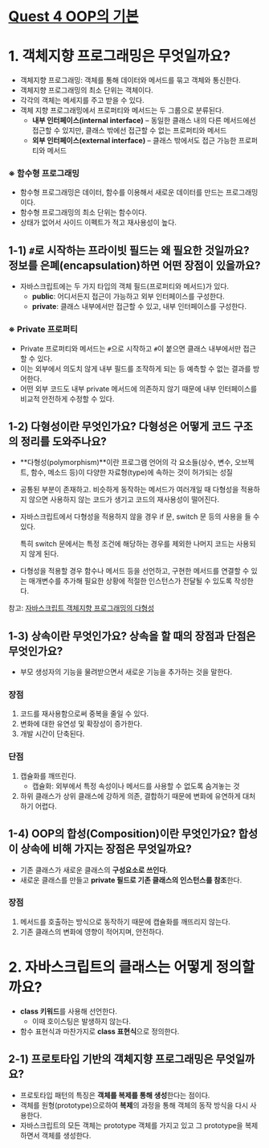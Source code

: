 # [Quest 4 OOP의 기본](https://github.com/Knowre-Dev/WebDevCurriculum/tree/master/Quest04)

# 1. 객체지향 프로그래밍은 무엇일까요?

- 객체지향 프로그래밍: 객체를 통해 데이터와 메서드를 묶고 객체와 통신한다.
- 객체지향 프로그래밍의 최소 단위는 객체이다.
- 각각의 객체는 메세지를 주고 받을 수 있다.
- 객체 지향 프로그래밍에서 프로퍼티와 메서드는 두 그룹으로 분류된다.
    - **내부 인터페이스(internal interface)** – 동일한 클래스 내의 다른 메서드에선 접근할 수 있지만, 클래스 밖에선 접근할 수 없는 프로퍼티와 메서드
    - **외부 인터페이스(external interface)** – 클래스 밖에서도 접근 가능한 프로퍼티와 메서드

### ※ 함수형 프로그래밍

- 함수형 프로그래밍은 데이터, 함수를 이용해서 새로운 데이터를 만드는 프로그래밍이다.
- 함수형 프로그래밍의 최소 단위는 함수이다.
- 상태가 없어서 사이드 이펙트가 적고 재사용성이 높다.

## 1-1) `#`로 시작하는 프라이빗 필드는 왜 필요한 것일까요? 정보를 은폐(encapsulation)하면 어떤 장점이 있을까요?

- 자바스크립트에는 두 가지 타입의 객체 필드(프로퍼티와 메서드)가 있다.
    - **public**: 어디서든지 접근이 가능하고 외부 인터페이스를 구성한다.
    - **private**: 클래스 내부에서만 접근할 수 있고, 내부 인터페이스를 구성한다.

### ※ Private 프로퍼티

- Private 프로퍼티와 메서드는 `#`으로 시작하고 `#`이 붙으면 클래스 내부에서만 접근할 수 있다.
- 이는 외부에서 의도치 않게 내부 필드를 조작하게 되는 등 예측할 수 없는 결과를 방어한다.
- 어떤 외부 코드도 내부 private 메서드에 의존하지 않기 때문에 내부 인터페이스를 비교적 안전하게 수정할 수 있다.

## 1-2) 다형성이란 무엇인가요? 다형성은 어떻게 코드 구조의 정리를 도와주나요?

- **다형성(polymorphism)**이란 프로그램 언어의 각 요소들(상수, 변수, 오브젝트, 함수, 메소드 등)이 다양한 자료형(type)에 속하는 것이 허가되는 성질
- 공통된 부분이 존재하고. 비슷하게 동작하는 메서드가 여러개일 때 다형성을 적용하지 않으면 사용하지 않는 코드가 생기고 코드의 재사용성이 떨어진다.
- 자바스크립트에서 다형성을 적용하지 않을 경우 if 문, switch 문 등의 사용을 들 수 있다.
    
    특히 switch 문에서는 특정 조건에 해당하는 경우를 제외한 나머지 코드는 사용되지 않게 된다.
    
- 다형성을 적용할 경우 함수나 메서드 등을 선언하고, 구현한 메서드를 연결할 수 있는 매개변수를 추가해 필요한 상황에 적절한 인스턴스가 전달될 수 있도록 작성한다.

참고: [자바스크립트 객체지향 프로그래밍의 다형성](https://webclub.tistory.com/406)

## 1-3) 상속이란 무엇인가요? 상속을 할 때의 장점과 단점은 무엇인가요?

- 부모 생성자의 기능을 물려받으면서 새로운 기능을 추가하는 것을 말한다.

### 장점

1. 코드를 재사용함으로써 중복을 줄일 수 있다.
2. 변화에 대한 유연성 및 확장성이 증가한다.
3. 개발 시간이 단축된다.

### 단점

1. 캡슐화를 깨뜨린다.
    - 캡슐화: 외부에서 특정 속성이나 메서드를 사용할 수 없도록 숨겨놓는 것
2. 하위 클래스가 상위 클래스에 강하게 의존, 결합하기 때문에 변화에 유연하게 대처하기 어렵다.

## 1-4) OOP의 합성(Composition)이란 무엇인가요? 합성이 상속에 비해 가지는 장점은 무엇일까요?

- 기존 클래스가 새로운 클래스의 **구성요소로 쓰인다**.
- 새로운 클래스를 만들고 **private 필드로 기존 클래스의 인스턴스를 참조**한다.

### 장점

1. 메서드를 호출하는 방식으로 동작하기 때문에 캡슐화를 깨뜨리지 않는다.
2. 기존 클래스의 변화에 영향이 적어지며, 안전하다.

# 2. 자바스크립트의 클래스는 어떻게 정의할까요?

- **class 키워드**를 사용해 선언한다.
    - 이때 호이스팅은 발생하지 않는다.
- 함수 표현식과 마찬가지로 **class 표현식**으로 정의한다.

## 2-1) 프로토타입 기반의 객체지향 프로그래밍은 무엇일까요?

- 프로토타입 패턴의 특징은 **객체를 복제를 통해 생성**한다는 점이다.
- 객체를 원형(prototype)으로하여 **복제**의 과정을 통해 객체의 동작 방식을 다시 사용한다.
- 자바스크립트의 모든 객체는 prototype 객체를 가지고 있고 그 prototype을 복제하면서 객체를 생성한다.